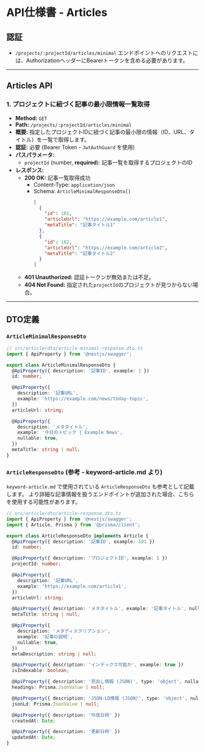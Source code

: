 # API仕様書 - Articles

## 認証

- `/projects/:projectId/articles/minimal` エンドポイントへのリクエストには、AuthorizationヘッダーにBearerトークンを含める必要があります。

---

## Articles API

### 1. プロジェクトに紐づく記事の最小限情報一覧取得

- **Method:** `GET`
- **Path:** `/projects/:projectId/articles/minimal`
- **概要:** 指定したプロジェクトIDに紐づく記事の最小限の情報（ID、URL、タイトル）を一覧で取得します。
- **認証:** 必要 (Bearer Token - `JwtAuthGuard` を使用)
- **パスパラメータ:**
    - `projectId` (number, **required**): 記事一覧を取得するプロジェクトのID
- **レスポンス:**
    - **200 OK:** 記事一覧取得成功
        - Content-Type: `application/json`
        - Schema: `ArticleMinimalResponseDto[]`
          ```json
          [
            {
              "id": 101,
              "articleUrl": "https://example.com/article1",
              "metaTitle": "記事タイトル1"
            },
            {
              "id": 102,
              "articleUrl": "https://example.com/article2",
              "metaTitle": "記事タイトル2"
            }
          ]
          ```
    - **401 Unauthorized:** 認証トークンが無効または不足。
    - **404 Not Found:** 指定された`projectId`のプロジェクトが見つからない場合。

---

## DTO定義

### `ArticleMinimalResponseDto`

```typescript
// src/article/dto/article-minimal-response.dto.ts
import { ApiProperty } from '@nestjs/swagger';

export class ArticleMinimalResponseDto {
  @ApiProperty({ description: '記事ID', example: 1 })
  id: number;

  @ApiProperty({
    description: '記事URL',
    example: 'https://example.com/news/today-topic',
  })
  articleUrl: string;

  @ApiProperty({
    description: 'メタタイトル',
    example: '今日のトピック | Example News',
    nullable: true,
  })
  metaTitle: string | null;
}
```

### `ArticleResponseDto` (参考 - keyword-article.md より)

`keyword-article.md` で使用されている `ArticleResponseDto` も参考として記載します。
より詳細な記事情報を扱うエンドポイントが追加された場合、こちらを使用する可能性があります。

```typescript
// src/article/dto/article-response.dto.ts
import { ApiProperty } from '@nestjs/swagger';
import { Article, Prisma } from '@prisma/client';

export class ArticleResponseDto implements Article {
  @ApiProperty({ description: '記事ID', example: 101 })
  id: number;

  @ApiProperty({ description: 'プロジェクトID', example: 1 })
  projectId: number;

  @ApiProperty({
    description: '記事URL',
    example: 'https://example.com/article1',
  })
  articleUrl: string;

  @ApiProperty({ description: 'メタタイトル', example: '記事タイトル', nullable: true })
  metaTitle: string | null;

  @ApiProperty({
    description: 'メタディスクリプション',
    example: '記事の説明',
    nullable: true,
  })
  metaDescription: string | null;

  @ApiProperty({ description: 'インデックス可能か', example: true })
  isIndexable: boolean;

  @ApiProperty({ description: '見出し情報 (JSON)', type: 'object', nullable: true })
  headings: Prisma.JsonValue | null;

  @ApiProperty({ description: 'JSON-LD情報 (JSON)', type: 'object', nullable: true })
  jsonLd: Prisma.JsonValue | null;

  @ApiProperty({ description: '作成日時' })
  createdAt: Date;

  @ApiProperty({ description: '更新日時' })
  updatedAt: Date;
}
